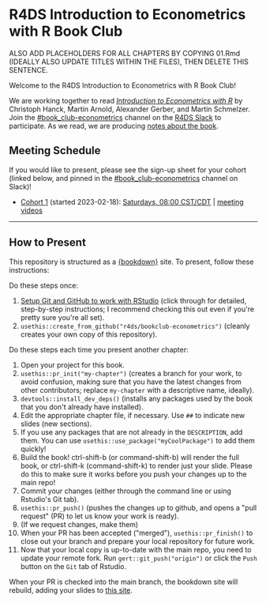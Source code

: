 # R4DS Introduction to Econometrics with R Book Club

ALSO ADD PLACEHOLDERS FOR ALL CHAPTERS BY COPYING 01.Rmd (IDEALLY ALSO UPDATE TITLES WITHIN THE FILES), THEN DELETE THIS SENTENCE.

Welcome to the R4DS Introduction to Econometrics with R Book Club!

We are working together to read [_Introduction to Econometrics with R_](https://www.econometrics-with-r.org) by Christoph Hanck, Martin Arnold, Alexander Gerber, and Martin Schmelzer.
Join the [#book_club-econometrics](https://rfordatascience.slack.com/archives/C04L03B6HR9) channel on the [R4DS Slack](https://r4ds.io/join) to participate.
As we read, we are producing [notes about the book](https://r4ds.io/econometrics).

## Meeting Schedule

If you would like to present, please see the sign-up sheet for your cohort (linked below, and pinned in the [#book_club-econometrics](https://rfordatascience.slack.com/archives/C04L03B6HR9) channel on Slack)!

- [Cohort 1](https://docs.google.com/spreadsheets/d/1uwpli23t6PRaGZeAirsAKyp1hqcqzWSWSwSC-s-lPP4/edit?usp=sharing) (started 2023-02-18): [Saturdays, 08:00 CST/CDT](https://www.timeanddate.com/worldclock/converter.html?iso=20230218T140000&p1=24&p2=1440) | [meeting videos](https://youtube.com/playlist?list=PL3x6DOfs2NGg-dZDvNIVm-rCDPkm1VKNu)

<hr>


## How to Present

This repository is structured as a [{bookdown}](https://CRAN.R-project.org/package=bookdown) site.
To present, follow these instructions:

Do these steps once:

1. [Setup Git and GitHub to work with RStudio](https://github.com/r4ds/bookclub-setup) (click through for detailed, step-by-step instructions; I recommend checking this out even if you're pretty sure you're all set).
2. `usethis::create_from_github("r4ds/bookclub-econometrics")` (cleanly creates your own copy of this repository).

Do these steps each time you present another chapter:

1. Open your project for this book.
2. `usethis::pr_init("my-chapter")` (creates a branch for your work, to avoid confusion, making sure that you have the latest changes from other contributors; replace `my-chapter` with a descriptive name, ideally).
3. `devtools::install_dev_deps()` (installs any packages used by the book that you don't already have installed).
4. Edit the appropriate chapter file, if necessary. Use `##` to indicate new slides (new sections).
5. If you use any packages that are not already in the `DESCRIPTION`, add them. You can use `usethis::use_package("myCoolPackage")` to add them quickly!
6. Build the book! ctrl-shift-b (or command-shift-b) will render the full book, or ctrl-shift-k (command-shift-k) to render just your slide. Please do this to make sure it works before you push your changes up to the main repo!
7. Commit your changes (either through the command line or using Rstudio's Git tab).
8. `usethis::pr_push()` (pushes the changes up to github, and opens a "pull request" (PR) to let us know your work is ready).
9. (If we request changes, make them)
10. When your PR has been accepted ("merged"), `usethis::pr_finish()` to close out your branch and prepare your local repository for future work.
11. Now that your local copy is up-to-date with the main repo, you need to update your remote fork. Run `gert::git_push("origin")` or click the `Push` button on the `Git` tab of Rstudio.

When your PR is checked into the main branch, the bookdown site will rebuild, adding your slides to [this site](https://r4ds.io/econometrics).


